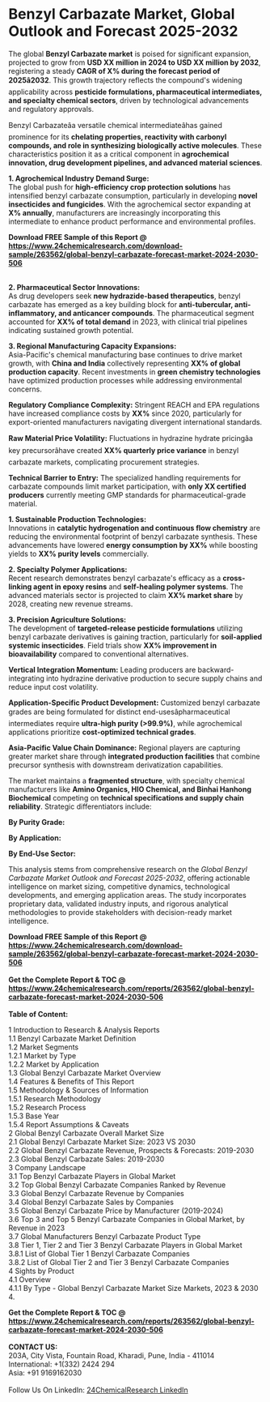<h1>Benzyl Carbazate Market, Global Outlook and Forecast 2025-2032</h1><p>The global <strong>Benzyl Carbazate market</strong> is poised for significant expansion, projected to grow from <strong>USD XX million in 2024 to USD XX million by 2032</strong>, registering a steady <strong>CAGR of X% during the forecast period of 2025â2032</strong>. This growth trajectory reflects the compound's widening applicability across <strong>pesticide formulations, pharmaceutical intermediates, and specialty chemical sectors</strong>, driven by technological advancements and regulatory approvals.</p><p>Benzyl Carbazateâa versatile chemical intermediateâhas gained prominence for its <strong>chelating properties, reactivity with carbonyl compounds, and role in synthesizing biologically active molecules</strong>. These characteristics position it as a critical component in <strong>agrochemical innovation, drug development pipelines, and advanced material sciences</strong>.</p><p><strong>1. Agrochemical Industry Demand Surge:</strong><br>
The global push for <strong>high-efficiency crop protection solutions</strong> has intensified benzyl carbazate consumption, particularly in developing <strong>novel insecticides and fungicides</strong>. With the agrochemical sector expanding at <strong>X% annually</strong>, manufacturers are increasingly incorporating this intermediate to enhance product performance and environmental profiles.</p><div><b>Download FREE Sample of this Report @ 
            <a href="https://www.24chemicalresearch.com/download-sample/263562/global-benzyl-carbazate-forecast-market-2024-2030-506">
            https://www.24chemicalresearch.com/download-sample/263562/global-benzyl-carbazate-forecast-market-2024-2030-506</a></b></div><br><p><strong>2. Pharmaceutical Sector Innovations:</strong><br>
As drug developers seek <strong>new hydrazide-based therapeutics</strong>, benzyl carbazate has emerged as a key building block for <strong>anti-tubercular, anti-inflammatory, and anticancer compounds</strong>. The pharmaceutical segment accounted for <strong>XX% of total demand</strong> in 2023, with clinical trial pipelines indicating sustained growth potential.</p><p><strong>3. Regional Manufacturing Capacity Expansions:</strong><br>
Asia-Pacific's chemical manufacturing base continues to drive market growth, with <strong>China and India</strong> collectively representing <strong>XX% of global production capacity</strong>. Recent investments in <strong>green chemistry technologies</strong> have optimized production processes while addressing environmental concerns.</p><p><strong>Regulatory Compliance Complexity:</strong> Stringent REACH and EPA regulations have increased compliance costs by <strong>XX%</strong> since 2020, particularly for export-oriented manufacturers navigating divergent international standards.</p><p><strong>Raw Material Price Volatility:</strong> Fluctuations in hydrazine hydrate pricingâa key precursorâhave created <strong>XX% quarterly price variance</strong> in benzyl carbazate markets, complicating procurement strategies.</p><p><strong>Technical Barrier to Entry:</strong> The specialized handling requirements for carbazate compounds limit market participation, with <strong>only XX certified producers</strong> currently meeting GMP standards for pharmaceutical-grade material.</p><p><strong>1. Sustainable Production Technologies:</strong><br>
Innovations in <strong>catalytic hydrogenation and continuous flow chemistry</strong> are reducing the environmental footprint of benzyl carbazate synthesis. These advancements have lowered <strong>energy consumption by XX%</strong> while boosting yields to <strong>XX% purity levels</strong> commercially.</p><p><strong>2. Specialty Polymer Applications:</strong><br>
Recent research demonstrates benzyl carbazate's efficacy as a <strong>cross-linking agent in epoxy resins</strong> and <strong>self-healing polymer systems</strong>. The advanced materials sector is projected to claim <strong>XX% market share</strong> by 2028, creating new revenue streams.</p><p><strong>3. Precision Agriculture Solutions:</strong><br>
The development of <strong>targeted-release pesticide formulations</strong> utilizing benzyl carbazate derivatives is gaining traction, particularly for <strong>soil-applied systemic insecticides</strong>. Field trials show <strong>XX% improvement in bioavailability</strong> compared to conventional alternatives.</p><p><strong>Vertical Integration Momentum:</strong> Leading producers are backward-integrating into hydrazine derivative production to secure supply chains and reduce input cost volatility.</p><p><strong>Application-Specific Product Development:</strong> Customized benzyl carbazate grades are being formulated for distinct end-usesâpharmaceutical intermediates require <strong>ultra-high purity (&gt;99.9%)</strong>, while agrochemical applications prioritize <strong>cost-optimized technical grades</strong>.</p><p><strong>Asia-Pacific Value Chain Dominance:</strong> Regional players are capturing greater market share through <strong>integrated production facilities</strong> that combine precursor synthesis with downstream derivatization capabilities.</p><p>The market maintains a <strong>fragmented structure</strong>, with specialty chemical manufacturers like <strong>Amino Organics, HIO Chemical, and Binhai Hanhong Biochemical</strong> competing on <strong>technical specifications and supply chain reliability</strong>. Strategic differentiators include:</p><p><strong>By Purity Grade:</strong></p><p><strong>By Application:</strong></p><p><strong>By End-Use Sector:</strong></p><p>This analysis stems from comprehensive research on the <em>Global Benzyl Carbazate Market Outlook and Forecast 2025-2032</em>, offering actionable intelligence on market sizing, competitive dynamics, technological developments, and emerging application areas. The study incorporates proprietary data, validated industry inputs, and rigorous analytical methodologies to provide stakeholders with decision-ready market intelligence.</p><div><b>Download FREE Sample of this Report @ 
            <a href="https://www.24chemicalresearch.com/download-sample/263562/global-benzyl-carbazate-forecast-market-2024-2030-506">
            https://www.24chemicalresearch.com/download-sample/263562/global-benzyl-carbazate-forecast-market-2024-2030-506</a></b></div><br><div><b>Get the Complete Report & TOC @ 
            <a href="https://www.24chemicalresearch.com/reports/263562/global-benzyl-carbazate-forecast-market-2024-2030-506">
            https://www.24chemicalresearch.com/reports/263562/global-benzyl-carbazate-forecast-market-2024-2030-506</a></b></div><br>
            <b>Table of Content:</b><p>1 Introduction to Research & Analysis Reports<br />
    1.1 Benzyl Carbazate Market Definition<br />
    1.2 Market Segments<br />
        1.2.1 Market by Type<br />
        1.2.2 Market by Application<br />
    1.3 Global Benzyl Carbazate Market Overview<br />
    1.4 Features & Benefits of This Report<br />
    1.5 Methodology & Sources of Information<br />
        1.5.1 Research Methodology<br />
        1.5.2 Research Process<br />
        1.5.3 Base Year<br />
        1.5.4 Report Assumptions & Caveats<br />
2 Global Benzyl Carbazate Overall Market Size<br />
    2.1 Global Benzyl Carbazate Market Size: 2023 VS 2030<br />
    2.2 Global Benzyl Carbazate Revenue, Prospects & Forecasts: 2019-2030<br />
    2.3 Global Benzyl Carbazate Sales: 2019-2030<br />
3 Company Landscape<br />
    3.1 Top Benzyl Carbazate Players in Global Market<br />
    3.2 Top Global Benzyl Carbazate Companies Ranked by Revenue<br />
    3.3 Global Benzyl Carbazate Revenue by Companies<br />
    3.4 Global Benzyl Carbazate Sales by Companies<br />
    3.5 Global Benzyl Carbazate Price by Manufacturer (2019-2024)<br />
    3.6 Top 3 and Top 5 Benzyl Carbazate Companies in Global Market, by Revenue in 2023<br />
    3.7 Global Manufacturers Benzyl Carbazate Product Type<br />
    3.8 Tier 1, Tier 2 and Tier 3 Benzyl Carbazate Players in Global Market<br />
        3.8.1 List of Global Tier 1 Benzyl Carbazate Companies<br />
        3.8.2 List of Global Tier 2 and Tier 3 Benzyl Carbazate Companies<br />
4 Sights by Product<br />
    4.1 Overview<br />
        4.1.1 By Type - Global Benzyl Carbazate Market Size Markets, 2023 & 2030<br />
        4.</p><div><b>Get the Complete Report & TOC @ 
            <a href="https://www.24chemicalresearch.com/reports/263562/global-benzyl-carbazate-forecast-market-2024-2030-506">
            https://www.24chemicalresearch.com/reports/263562/global-benzyl-carbazate-forecast-market-2024-2030-506</a></b></div><br><b>CONTACT US:</b><br>
            203A, City Vista, Fountain Road, Kharadi, Pune, India - 411014<br>
            International: +1(332) 2424 294<br>
            Asia: +91 9169162030 <br><br>
            Follow Us On LinkedIn: <a href="https://www.linkedin.com/company/24chemicalresearch/">24ChemicalResearch LinkedIn</a>